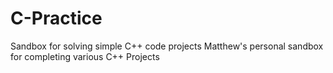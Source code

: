 # C-Practice
Sandbox for solving simple C++ code projects
Matthew's personal sandbox for completing various C++ Projects
